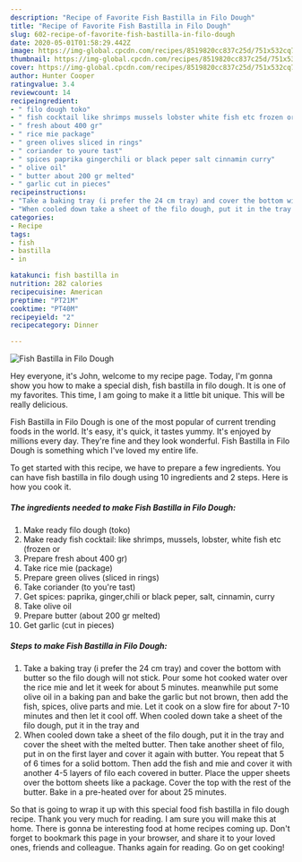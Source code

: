 ```yaml
---
description: "Recipe of Favorite Fish Bastilla in Filo Dough"
title: "Recipe of Favorite Fish Bastilla in Filo Dough"
slug: 602-recipe-of-favorite-fish-bastilla-in-filo-dough
date: 2020-05-01T01:58:29.442Z
image: https://img-global.cpcdn.com/recipes/8519820cc837c25d/751x532cq70/fish-bastilla-in-filo-dough-recipe-main-photo.jpg
thumbnail: https://img-global.cpcdn.com/recipes/8519820cc837c25d/751x532cq70/fish-bastilla-in-filo-dough-recipe-main-photo.jpg
cover: https://img-global.cpcdn.com/recipes/8519820cc837c25d/751x532cq70/fish-bastilla-in-filo-dough-recipe-main-photo.jpg
author: Hunter Cooper
ratingvalue: 3.4
reviewcount: 14
recipeingredient:
- " filo dough toko"
- " fish cocktail like shrimps mussels lobster white fish etc frozen or"
- " fresh about 400 gr"
- " rice mie package"
- " green olives sliced in rings"
- " coriander to youre tast"
- " spices paprika gingerchili or black peper salt cinnamin curry"
- " olive oil"
- " butter about 200 gr melted"
- " garlic cut in pieces"
recipeinstructions:
- "Take a baking tray (i prefer the 24 cm tray) and cover the bottom with butter so the filo dough will not stick. Pour some hot cooked water over the rice mie and let it week for about 5 minutes. meanwhile put some olive oil in a baking pan and bake the garlic but not brown, then add the fish, spices, olive parts and mie. Let it cook on a slow fire for about 7-10 minutes and then let it cool off. When cooled down take a sheet of the filo dough, put it in the tray and"
- "When cooled down take a sheet of the filo dough, put it in the tray and cover the sheet with the melted butter. Then take another sheet of filo, put in on the first layer and cover it again with butter. You repeat that 5 of 6 times for a solid bottom. Then add the fish and mie and cover it with another 4-5 layers of filo each covered in butter. Place the upper sheets over the bottom sheets like a package. Cover the top with the rest of the butter. Bake in a pre-heated over for about 25 minutes."
categories:
- Recipe
tags:
- fish
- bastilla
- in

katakunci: fish bastilla in 
nutrition: 282 calories
recipecuisine: American
preptime: "PT21M"
cooktime: "PT40M"
recipeyield: "2"
recipecategory: Dinner

---
```



![Fish Bastilla in Filo Dough](https://img-global.cpcdn.com/recipes/8519820cc837c25d/751x532cq70/fish-bastilla-in-filo-dough-recipe-main-photo.jpg)

Hey everyone, it's John, welcome to my recipe page. Today, I'm gonna show you how to make a special dish, fish bastilla in filo dough. It is one of my favorites. This time, I am going to make it a little bit unique. This will be really delicious.



Fish Bastilla in Filo Dough is one of the most popular of current trending foods in the world. It's easy, it's quick, it tastes yummy. It's enjoyed by millions every day. They're fine and they look wonderful. Fish Bastilla in Filo Dough is something which I've loved my entire life.


To get started with this recipe, we have to prepare a few ingredients. You can have fish bastilla in filo dough using 10 ingredients and 2 steps. Here is how you cook it.

<!--inarticleads1-->

##### The ingredients needed to make Fish Bastilla in Filo Dough:

1. Make ready  filo dough (toko)
1. Make ready  fish cocktail: like shrimps, mussels, lobster, white fish etc (frozen or
1. Prepare  fresh about 400 gr)
1. Take  rice mie (package)
1. Prepare  green olives (sliced in rings)
1. Take  coriander (to you&#39;re tast)
1. Get  spices: paprika, ginger,chili or black peper, salt, cinnamin, curry
1. Take  olive oil
1. Prepare  butter (about 200 gr melted)
1. Get  garlic (cut in pieces)




<!--inarticleads2-->

##### Steps to make Fish Bastilla in Filo Dough:

1. Take a baking tray (i prefer the 24 cm tray) and cover the bottom with butter so the filo dough will not stick. Pour some hot cooked water over the rice mie and let it week for about 5 minutes. meanwhile put some olive oil in a baking pan and bake the garlic but not brown, then add the fish, spices, olive parts and mie. Let it cook on a slow fire for about 7-10 minutes and then let it cool off. When cooled down take a sheet of the filo dough, put it in the tray and
1. When cooled down take a sheet of the filo dough, put it in the tray and cover the sheet with the melted butter. Then take another sheet of filo, put in on the first layer and cover it again with butter. You repeat that 5 of 6 times for a solid bottom. Then add the fish and mie and cover it with another 4-5 layers of filo each covered in butter. Place the upper sheets over the bottom sheets like a package. Cover the top with the rest of the butter. Bake in a pre-heated over for about 25 minutes.




So that is going to wrap it up with this special food fish bastilla in filo dough recipe. Thank you very much for reading. I am sure you will make this at home. There is gonna be interesting food at home recipes coming up. Don't forget to bookmark this page in your browser, and share it to your loved ones, friends and colleague. Thanks again for reading. Go on get cooking!
